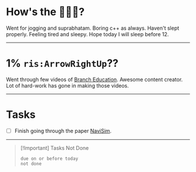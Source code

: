 # How's the 🌄🌅🌇?

Went for jogging and suprabhatam. Boring c++ as always. Haven't slept properly. Feeling tired and sleepy. Hope today I will sleep before 12.

---

# 1% `ris:ArrowRightUp`??

Went through few videos of [Branch Education](https://www.youtube.com/channel/UCdp4_l1vPmpN-gDbUwhaRUQ). Awesome content creator. Lot of hard-work has gone in making those videos.

---

# Tasks

- [ ] Finish going through the paper [NaviSim](https://bu-icsg.github.io/publications/2022/navisim_pact_2022.pdf).
---

> [!Important] Tasks Not Done
>
>```tasks
>due on or before today
>not done
